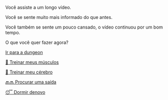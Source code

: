 Você assiste a um longo vídeo.

Você se sente muito mais informado do que antes.

Você também se sente um pouco cansado, o vídeo continuou por um bom tempo.

O que você quer fazer agora?

[Ir para a dungeon](../1/1.md)

[💪 Treinar meus músculos](0-1A.md)

[📖 Treinar meu cérebro](0-1B.md)

[🔙🔜 Procurar uma saída](../3/1.md)

[😴 Dormir denovo](../../../README.md)
